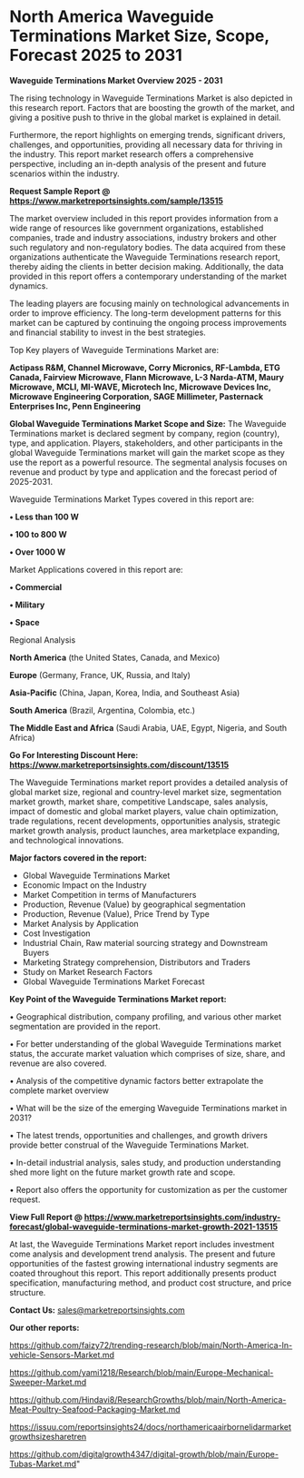 # North America Waveguide Terminations Market Size, Scope, Forecast 2025 to 2031

<Strong> Waveguide Terminations Market Overview 2025 - 2031</strong>

The rising technology in Waveguide Terminations Market is also depicted in this research report. Factors that are boosting the growth of the market, and giving a positive push to thrive in the global market is explained in detail.

Furthermore, the report highlights on emerging trends, significant drivers, challenges, and opportunities, providing all necessary data for thriving in the industry. This report market research offers a comprehensive perspective, including an in-depth analysis of the present and future scenarios within the industry.

<strong>Request Sample Report @ <a href=https://www.marketreportsinsights.com/sample/13515>https://www.marketreportsinsights.com/sample/13515</a></strong>

The market overview included in this report provides information from a wide range of resources like government organizations, established companies, trade and industry associations, industry brokers and other such regulatory and non-regulatory bodies. The data acquired from these organizations authenticate the Waveguide Terminations research report, thereby aiding the clients in better decision making. Additionally, the data provided in this report offers a contemporary understanding of the market dynamics.

The leading players are focusing mainly on technological advancements in order to improve efficiency. The long-term development patterns for this market can be captured by continuing the ongoing process improvements and financial stability to invest in the best strategies.

Top Key players of Waveguide Terminations Market are:

<strong>Actipass R&M, Channel Microwave, Corry Micronics, RF-Lambda, ETG Canada, Fairview Microwave, Flann Microwave, L-3 Narda-ATM, Maury Microwave, MCLI, MI-WAVE, Microtech Inc, Microwave Devices Inc, Microwave Engineering Corporation, SAGE Millimeter, Pasternack Enterprises Inc, Penn Engineering</strong>

<strong><b>Global Waveguide Terminations Market Scope and Size:</b></strong>
The Waveguide Terminations market is declared segment by company, region (country), type, and application. Players, stakeholders, and other participants in the global Waveguide Terminations market will gain the market scope as they use the report as a powerful resource. The segmental analysis focuses on revenue and product by type and application and the forecast period of 2025-2031.

Waveguide Terminations Market Types covered in this report are:

<strong>• Less than 100 W

• 100 to 800 W

• Over 1000 W</strong>

Market Applications covered in this report are:

<strong>• Commercial

• Military

• Space</strong> 

Regional Analysis

<strong>North America</strong> (the United States, Canada, and Mexico)

<strong>Europe</strong> (Germany, France, UK, Russia, and Italy)

<strong>Asia-Pacific</strong> (China, Japan, Korea, India, and Southeast Asia)

<strong>South America</strong> (Brazil, Argentina, Colombia, etc.)

<strong>The Middle East and Africa</strong> (Saudi Arabia, UAE, Egypt, Nigeria, and South Africa)

<strong>Go For Interesting Discount Here: <a href=https://www.marketreportsinsights.com/discount/13515>https://www.marketreportsinsights.com/discount/13515</a></strong>

The Waveguide Terminations market report provides a detailed analysis of global market size, regional and country-level market size, segmentation market growth, market share, competitive Landscape, sales analysis, impact of domestic and global market players, value chain optimization, trade regulations, recent developments, opportunities analysis, strategic market growth analysis, product launches, area marketplace expanding, and technological innovations.

<strong><b>Major factors covered in the report:</b></strong>
<ul>
  <li>Global Waveguide Terminations Market </li>
  <li>Economic Impact on the Industry</li>
  <li>Market Competition in terms of Manufacturers</li>
  <li>Production, Revenue (Value) by geographical segmentation</li>
  <li>Production, Revenue (Value), Price Trend by Type</li>
  <li>Market Analysis by Application</li>
  <li>Cost Investigation</li>
  <li>Industrial Chain, Raw material sourcing strategy and Downstream Buyers</li>
  <li>Marketing Strategy comprehension, Distributors and Traders</li>
  <li>Study on Market Research Factors</li>
  <li>Global Waveguide Terminations Market Forecast</li>
</ul>

<strong><b>Key Point of the Waveguide Terminations Market report:</b></strong>

• Geographical distribution, company profiling, and various other market segmentation are provided in the report.

• For better understanding of the global Waveguide Terminations market status, the accurate market valuation which comprises of size, share, and revenue are also covered.

• Analysis of the competitive dynamic factors better extrapolate the complete market overview

• What will be the size of the emerging Waveguide Terminations market in 2031?

• The latest trends, opportunities and challenges, and growth drivers provide better construal of the Waveguide Terminations Market.

• In-detail industrial analysis, sales study, and production understanding shed more light on the future market growth rate and scope.

• Report also offers the opportunity for customization as per the customer request.

<strong><b>View Full Report @ <a href=https://www.marketreportsinsights.com/industry-forecast/global-waveguide-terminations-market-growth-2021-13515>https://www.marketreportsinsights.com/industry-forecast/global-waveguide-terminations-market-growth-2021-13515</a></b></strong>


At last, the Waveguide Terminations Market report includes investment come analysis and development trend analysis. The present and future opportunities of the fastest growing international industry segments are coated throughout this report. This report additionally presents product specification, manufacturing method, and product cost structure, and price structure.

<strong>Contact Us:</strong>
sales@marketreportsinsights.com

<strong>Our other reports:</strong>

<a href=https://github.com/faizy72/trending-research/blob/main/North-America-In-vehicle-Sensors-Market.md>https://github.com/faizy72/trending-research/blob/main/North-America-In-vehicle-Sensors-Market.md</a>

<a href=https://github.com/yami1218/Research/blob/main/Europe-Mechanical-Sweeper-Market.md>https://github.com/yami1218/Research/blob/main/Europe-Mechanical-Sweeper-Market.md</a>

<a href=https://github.com/Hindavi8/ResearchGrowths/blob/main/North-America-Meat-Poultry-Seafood-Packaging-Market.md>https://github.com/Hindavi8/ResearchGrowths/blob/main/North-America-Meat-Poultry-Seafood-Packaging-Market.md</a>

<a href=https://issuu.com/reportsinsights24/docs/northamericaairbornelidarmarketgrowthsizesharetren>https://issuu.com/reportsinsights24/docs/northamericaairbornelidarmarketgrowthsizesharetren</a>

<a href=https://github.com/digitalgrowth4347/digital-growth/blob/main/Europe-Tubas-Market.md>https://github.com/digitalgrowth4347/digital-growth/blob/main/Europe-Tubas-Market.md</a>"

